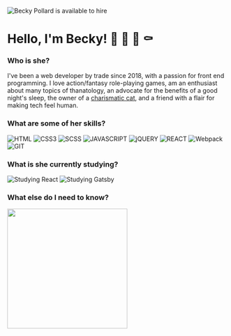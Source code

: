 ![Becky Pollard is available to hire](https://img.shields.io/static/v1?label=⭐️&message=CURRENTLY%20AVAILABLE%20FOR%20HIRE%20⭐️&labelColor=40c463&color=40c463)

# Hello, I'm Becky! 🤖 🌸 👻 ⚰️

### Who is she?
I've been a web developer by trade since 2018, with a passion for front end programming. I love action/fantasy role-playing games, am an enthusiast about many topics of thanatology, an advocate for the benefits of a good night's sleep, the owner of a [charismatic cat](http://beckypollard.com/assets/images/creature.jpg), and a friend with a flair for making tech feel human.

<!--
### What does she do?
I'm a web developer by trade, with a passion for front end programming. I've been working professionally in the tech industry as a developer since 2018. Every day I continue to learn, teach, and explore all the wonders of development. I hope together we can experience the joys of coding.
-->

### What are some of her skills?
![HTML](https://img.shields.io/static/v1?logo=html5&logoColor=FD92AF&label=&message=HTML5&labelColor=333&color=FD92AF&style=for-the-badge)
![CSS3](https://img.shields.io/static/v1?logo=css3&logoColor=FD92AF&label=&message=CSS3&labelColor=333&color=FD92AF&style=for-the-badge)
![SCSS](https://img.shields.io/static/v1?logo=SASS&logoColor=FD92AF&label=&message=SCSS&labelColor=333&color=FD92AF&style=for-the-badge)
![JAVASCRIPT](https://img.shields.io/static/v1?logo=JAVASCRIPT&logoColor=FD92AF&label=&message=JAVASCRIPT&labelColor=333&color=FD92AF&style=for-the-badge)
![jQUERY](https://img.shields.io/static/v1?logo=jQUERY&logoColor=FD92AF&label=&message=jQUERY&labelColor=333&color=FD92AF&style=for-the-badge)
![REACT](https://img.shields.io/static/v1?logo=REACT&logoColor=FD92AF&label=&message=REACT&labelColor=333&color=FD92AF&style=for-the-badge)
![Webpack](https://img.shields.io/static/v1?logo=webpack&logoColor=FD92AF&label=&message=WEBPACK&labelColor=333&color=FD92AF&style=for-the-badge)
![GIT](https://img.shields.io/static/v1?logo=GIT&logoColor=FD92AF&label=&message=GIT&labelColor=333&color=FD92AF&style=for-the-badge)
<!--![Mentoring](https://img.shields.io/static/v1?logo=M&logoColor=FD92AF&label=💡&message=Mentoring&labelColor=333&color=FD92AF&style=for-the-badge)
![More skills available](https://img.shields.io/static/v1?label=&message=and%20more...%20%28lets%20talk%29&labelColor=333&color=FD92AF&style=for-the-badge)-->
### What is she currently studying?
![Studying React](https://img.shields.io/static/v1?logo=react&logoColor=FD92AF&label=&message=REACT&labelColor=333&color=FD92AF&style=for-the-badge)
![Studying Gatsby](https://img.shields.io/static/v1?logo=GATSBY&logoColor=FD92AF&label=&message=GATSBY&labelColor=333&color=FD92AF&style=for-the-badge)
 
### What else do I need to know?
<img src="https://media.giphy.com/media/B4OVvY3CVNN0Q/giphy.gif" width="275px">


<!--
![Bob Ross: Talent is a pursued interest. Anything that you're willing to practice, you can do.](https://media.giphy.com/media/B4OVvY3CVNN0Q/giphy.gif)
-->
 
 <!--
 ![Visits Badge](https://badges.pufler.dev/visits/BeckyPollard/BeckyPollard)
 -->
